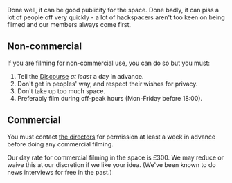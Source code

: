 Done well, it can be good publicity for the space. Done badly, it can piss a lot of people off very quickly - a lot of hackspacers aren't too keen on being filmed and our members always come first.

Non-commercial
--------------

If you are filming for non-commercial use, you can do so but you must:

1.  Tell the [Discourse](http://discourse.farsetlabs.org.uk) *at least* a day in advance.
2.  Don't get in peoples' way, and respect their wishes for privacy.
3.  Don't take up too much space.
4.  Preferably film during off-peak hours (Mon-Friday before 18:00).

Commercial
----------

You must contact [the directors](mailto:admin@farsetlabs.org.uk) for permission at least a week in advance before doing any commercial filming.

Our day rate for commercial filming in the space is £300. We may reduce or waive this at our discretion if we like your idea. (We've been known to do news interviews for free in the past.)
